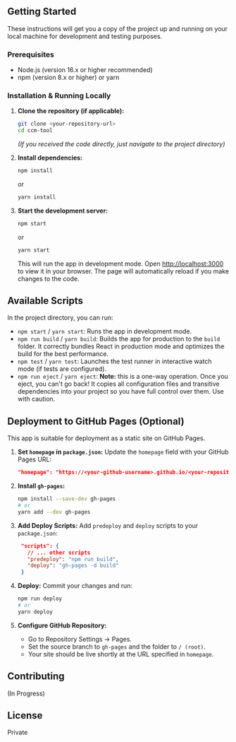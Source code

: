 
## Getting Started

These instructions will get you a copy of the project up and running on your local machine for development and testing purposes.

### Prerequisites

*   Node.js (version 16.x or higher recommended)
*   npm (version 8.x or higher) or yarn

### Installation & Running Locally

1.  **Clone the repository (if applicable):**
    ```bash
    git clone <your-repository-url>
    cd ccm-tool
    ```
    *(If you received the code directly, just navigate to the project directory)*

2.  **Install dependencies:**
    ```bash
    npm install
    ```
    or
    ```bash
    yarn install
    ```

3.  **Start the development server:**
    ```bash
    npm start
    ```
    or
    ```bash
    yarn start
    ```
    This will run the app in development mode. Open [http://localhost:3000](http://localhost:3000) to view it in your browser. The page will automatically reload if you make changes to the code.

## Available Scripts

In the project directory, you can run:

*   `npm start` / `yarn start`: Runs the app in development mode.
*   `npm run build` / `yarn build`: Builds the app for production to the `build` folder. It correctly bundles React in production mode and optimizes the build for the best performance.
*   `npm test` / `yarn test`: Launches the test runner in interactive watch mode (if tests are configured).
*   `npm run eject` / `yarn eject`: **Note:** this is a one-way operation. Once you eject, you can't go back! It copies all configuration files and transitive dependencies into your project so you have full control over them. Use with caution.

## Deployment to GitHub Pages (Optional)

This app is suitable for deployment as a static site on GitHub Pages.

1.  **Set `homepage` in `package.json`:**
    Update the `homepage` field with your GitHub Pages URL:
    ```json
    "homepage": "https://<your-github-username>.github.io/<your-repository-name>"
    ```

2.  **Install `gh-pages`:**
    ```bash
    npm install --save-dev gh-pages
    # or
    yarn add --dev gh-pages
    ```

3.  **Add Deploy Scripts:**
    Add `predeploy` and `deploy` scripts to your `package.json`:
    ```json
     "scripts": {
       // ... other scripts
       "predeploy": "npm run build",
       "deploy": "gh-pages -d build"
     }
    ```

4.  **Deploy:**
    Commit your changes and run:
    ```bash
    npm run deploy
    # or
    yarn deploy
    ```

5.  **Configure GitHub Repository:**
    *   Go to Repository Settings -> Pages.
    *   Set the source branch to `gh-pages` and the folder to `/ (root)`.
    *   Your site should be live shortly at the URL specified in `homepage`.

## Contributing

(In Progress)

## License

Private